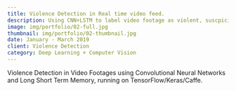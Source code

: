 ```yaml
---
title: Violence Detection in Real time video feed.
description: Using CNN+LSTM to label video footage as violent, suscpicious or safe.
image: img/portfolio/02-full.jpg
thumbnail: img/portfolio/02-thumbnail.jpg
date: January - March 2019
client: Violence Detection 
category: Deep Learning + Computer Vision
---
```

Violence Detection in Video Footages using Convolutional Neural Networks and Long Short Term Memory, running on TensorFlow/Keras/Caffe.

